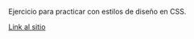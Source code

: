 Ejercicio para practicar con estilos de diseño en CSS.

[Link al sitio](https://dbsantiago.github.io/Codecademy/FrontEndEngineer/24-surveyPage/index.html)
